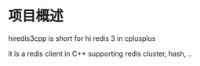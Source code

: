 ﻿# 项目概述
hiredis3cpp is short for hi redis 3 in cplusplus

it is a redis client in C++ supporting redis cluster, hash, ..

